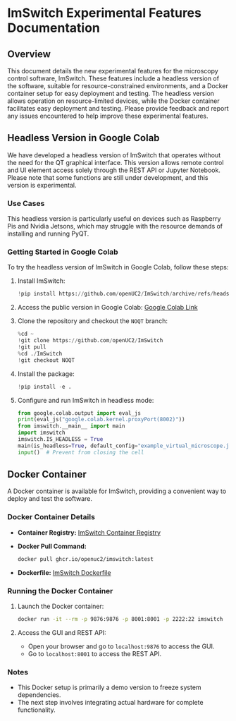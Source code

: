 # ImSwitch Experimental Features Documentation

## Overview

This document details the new experimental features for the microscopy control software, ImSwitch. These features include a headless version of the software, suitable for resource-constrained environments, and a Docker container setup for easy deployment and testing.
The headless version allows operation on resource-limited devices, while the Docker container facilitates easy deployment and testing. Please provide feedback and report any issues encountered to help improve these experimental features.

## Headless Version in Google Colab

We have developed a headless version of ImSwitch that operates without the need for the QT graphical interface. This version allows remote control and UI element access solely through the REST API or Jupyter Notebook. Please note that some functions are still under development, and this version is experimental.

### Use Cases

This headless version is particularly useful on devices such as Raspberry Pis and Nvidia Jetsons, which may struggle with the resource demands of installing and running PyQT.

### Getting Started in Google Colab

To try the headless version of ImSwitch in Google Colab, follow these steps:

1. Install ImSwitch:
    ```python
    !pip install https://github.com/openUC2/ImSwitch/archive/refs/heads/NOQT.zip #--no-deps ##--force-reinstall
    ```

2. Access the public version in Google Colab:
    [Google Colab Link](https://colab.research.google.com/drive/1fGskyp6spnU-aaYUl5Ypn2k9MvtZMN6L?usp=sharing)

3. Clone the repository and checkout the `NOQT` branch:
    ```python
    %cd ~
    !git clone https://github.com/openUC2/ImSwitch
    !git pull
    %cd ./ImSwitch
    !git checkout NOQT
    ```

4. Install the package:
    ```python
    !pip install -e .
    ```

5. Configure and run ImSwitch in headless mode:
    ```python
    from google.colab.output import eval_js
    print(eval_js("google.colab.kernel.proxyPort(8002)"))
    from imswitch.__main__ import main
    import imswitch
    imswitch.IS_HEADLESS = True
    main(is_headless=True, default_config="example_virtual_microscope.json")
    input()  # Prevent from closing the cell
    ```

## Docker Container

A Docker container is available for ImSwitch, providing a convenient way to deploy and test the software.

### Docker Container Details

- **Container Registry:** [ImSwitch Container Registry](https://github.com/openUC2/ImSwitch/pkgs/container/imswitch)
- **Docker Pull Command:**
    ```sh
    docker pull ghcr.io/openuc2/imswitch:latest
    ```

- **Dockerfile:** [ImSwitch Dockerfile](https://github.com/openUC2/ImSwitch/blob/master/docker/dockerfileImSwitch)

### Running the Docker Container

1. Launch the Docker container:
    ```sh
    docker run -it --rm -p 9876:9876 -p 8001:8001 -p 2222:22 imswitch
    ```

2. Access the GUI and REST API:
    - Open your browser and go to `localhost:9876` to access the GUI.
    - Go to `localhost:8001` to access the REST API.

### Notes

- This Docker setup is primarily a demo version to freeze system dependencies.
- The next step involves integrating actual hardware for complete functionality.
